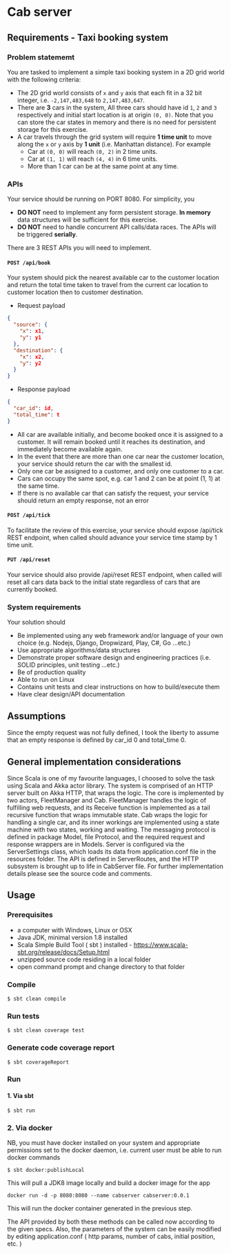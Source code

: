# Cab server

## Requirements - Taxi booking system

### Problem statememt
You are tasked to implement a simple taxi booking system in a 2D grid world with the following criteria:

- The 2D grid world consists of `x` and `y` axis that each fit in a 32 bit integer, i.e. `-2,147,483,648` to `2,147,483,647`.
- There are **3** cars in the system, All three cars should have id `1`, `2` and `3` respectively and initial start location is at origin `(0, 0)`. Note that you can store the car states in memory and there is no need for persistent storage for this exercise.
- A car travels through the grid system will require **1 time unit** to move along the `x` or `y` axis by **1 unit** (i.e. Manhattan distance). For example
    - Car at `(0, 0)` will reach `(0, 2)` in 2 time units.
    - Car at `(1, 1)` will reach `(4, 4)` in 6 time units.
    - More than 1 car can be at the same point at any time.

### APIs

Your service should be running on PORT 8080. For simplicity, you

- **DO NOT** need to implement any form persistent storage. **In memory** data structures will be sufficient for this exercise.
- **DO NOT** need to handle concurrent API calls/data races. The APIs will be triggered **serially**.

There are 3 REST APIs you will need to implement.

#### `POST /api/book`

Your system should pick the nearest available car to the customer location and return the total time taken to travel from the current car location to customer location then to customer destination.

- Request payload
```json
{
  "source": {
    "x": x1,
    "y": y1
  },
  "destination": {
    "x": x2,
    "y": y2
  }
}
```

- Response payload
```json
{
  "car_id": id,
  "total_time": t
}
```
- All car are available initially, and become booked once it is assigned to a customer. It will remain booked until it reaches its destination, and immediately become available again.
- In the event that there are more than one car near the customer location, your service should return the car with the smallest id.
- Only one car be assigned to a customer, and only one customer to a car.
- Cars can occupy the same spot, e.g. car 1 and 2 can be at point (1, 1) at the same time.
- If there is no available car that can satisfy the request, your service should return an empty response, not an error

#### `POST /api/tick`

To facilitate the review of this exercise, your service should expose /api/tick REST endpoint, when called should advance your service time stamp by 1 time unit.

#### `PUT /api/reset` 
Your service should also provide /api/reset REST endpoint, when called will reset all cars data back to the initial state regardless of cars that are currently booked.


### System requirements
Your solution should

- Be implemented using any web framework and/or language of your own choice (e.g. Nodejs, Django, Dropwizard, Play, C#, Go ...etc.)
- Use appropriate algorithms/data structures
- Demonstrate proper software design and engineering practices (i.e. SOLID principles, unit testing ...etc.)
- Be of production quality
- Able to run on Linux
- Contains unit tests and clear instructions on how to build/execute them
- Have clear design/API documentation

## Assumptions

Since the empty request was not fully defined, I took the liberty to assume that an empty response is defined by car_id 0 and total_time 0.

## General implementation considerations
Since Scala is one of my favourite languages, I choosed to solve the task using Scala and Akka actor library.
The system is comprised of an HTTP server built on Akka HTTP, that wraps the logic.
The core is implemented by two actors, FleetManager and Cab.
FleetManager handles the logic of fulfilling web requests, and its Receive function is implemented as a tail recursive function that wraps immutable state.
Cab wraps the logic for handling a single car, and its inner workings are implemented using a state machine with two states, working and waiting.
The messaging protocol is defined in package Model, file Protocol, and the required request and response wrappers are in Models.
Server is configured via the ServerSettings class, which loads its data from application.conf file in the resources folder.
The API is defined in ServerRoutes, and the HTTP subsystem is brought up to life in CabServer file.
For further implementation details please see the source code and comments. 

## Usage

### Prerequisites
- a computer with Windows, Linux or OSX 
- Java JDK, minimal version 1.8 installed
- Scala Simple Build Tool ( sbt ) installed - <https://www.scala-sbt.org/release/docs/Setup.html>
- unzipped source code residing in a local folder
- open command prompt and change directory to that folder

### Compile 

```
$ sbt clean compile
```

### Run tests 

```
$ sbt clean coverage test
```

### Generate code coverage report 

```
$ sbt coverageReport
```

### Run

#### 1. Via sbt 

```
$ sbt run
```
### 2. Via docker
NB, you must have docker installed on your system and appropriate permissions set to the docker daemon, i.e. current user must be able to run docker commands 

```
$ sbt docker:publishLocal
```
This will pull a JDK8 image locally and build a docker image for the app
```
docker run -d -p 8080:8080 --name cabserver cabserver:0.0.1
```
This will run the docker container generated in the previous step.

The API provided by both these methods can be called now according to the given specs.
Also, the parameters of the system can be easily modified by editing application.conf ( http params, number of cabs, initial position, etc. )

